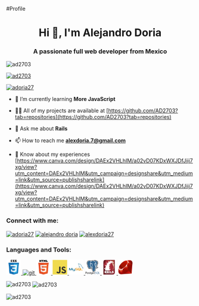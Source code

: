 #Profile
<h1 align="center">Hi 👋, I'm Alejandro Doria</h1>
<h3 align="center">A passionate full web developer from Mexico</h3>

<p align="left"> <img src="https://komarev.com/ghpvc/?username=ad2703&label=Profile%20views&color=0e75b6&style=flat" alt="ad2703" /> </p>

<p align="left"> <a href="https://github.com/ryo-ma/github-profile-trophy"><img src="https://github-profile-trophy.vercel.app/?username=ad2703" alt="ad2703" /></a> </p>

<p align="left"> <a href="https://twitter.com/adoria27" target="blank"><img src="https://img.shields.io/twitter/follow/adoria27?logo=twitter&style=for-the-badge" alt="adoria27" /></a> </p>

- 🌱 I’m currently learning **More JavaScript**

- 👨‍💻 All of my projects are available at [https://github.com/AD2703?tab=repositories](https://github.com/AD2703?tab=repositories)

- 💬 Ask me about **Rails**

- 📫 How to reach me **alexdoria.7@gmail.com**

- 📄 Know about my experiences [https://www.canva.com/design/DAEx2VHLhIM/a02vD07KDxWXJDfJiij7xg/view?utm_content=DAEx2VHLhIM&utm_campaign=designshare&utm_medium=link&utm_source=publishsharelink](https://www.canva.com/design/DAEx2VHLhIM/a02vD07KDxWXJDfJiij7xg/view?utm_content=DAEx2VHLhIM&utm_campaign=designshare&utm_medium=link&utm_source=publishsharelink)

<h3 align="left">Connect with me:</h3>
<p align="left">
<a href="https://twitter.com/adoria27" target="blank"><img align="center" src="https://raw.githubusercontent.com/rahuldkjain/github-profile-readme-generator/master/src/images/icons/Social/twitter.svg" alt="adoria27" height="30" width="40" /></a>
<a href="https://fb.com/alejandro doria" target="blank"><img align="center" src="https://raw.githubusercontent.com/rahuldkjain/github-profile-readme-generator/master/src/images/icons/Social/facebook.svg" alt="alejandro doria" height="30" width="40" /></a>
<a href="https://instagram.com/alexdoria27" target="blank"><img align="center" src="https://raw.githubusercontent.com/rahuldkjain/github-profile-readme-generator/master/src/images/icons/Social/instagram.svg" alt="alexdoria27" height="30" width="40" /></a>
</p>

<h3 align="left">Languages and Tools:</h3>
<p align="left"> <a href="https://www.w3schools.com/css/" target="_blank" rel="noreferrer"> <img src="https://raw.githubusercontent.com/devicons/devicon/master/icons/css3/css3-original-wordmark.svg" alt="css3" width="40" height="40"/> </a> <a href="https://git-scm.com/" target="_blank" rel="noreferrer"> <img src="https://www.vectorlogo.zone/logos/git-scm/git-scm-icon.svg" alt="git" width="40" height="40"/> </a> <a href="https://www.w3.org/html/" target="_blank" rel="noreferrer"> <img src="https://raw.githubusercontent.com/devicons/devicon/master/icons/html5/html5-original-wordmark.svg" alt="html5" width="40" height="40"/> </a> <a href="https://developer.mozilla.org/en-US/docs/Web/JavaScript" target="_blank" rel="noreferrer"> <img src="https://raw.githubusercontent.com/devicons/devicon/master/icons/javascript/javascript-original.svg" alt="javascript" width="40" height="40"/> </a> <a href="https://www.mysql.com/" target="_blank" rel="noreferrer"> <img src="https://raw.githubusercontent.com/devicons/devicon/master/icons/mysql/mysql-original-wordmark.svg" alt="mysql" width="40" height="40"/> </a> <a href="https://www.postgresql.org" target="_blank" rel="noreferrer"> <img src="https://raw.githubusercontent.com/devicons/devicon/master/icons/postgresql/postgresql-original-wordmark.svg" alt="postgresql" width="40" height="40"/> </a> <a href="https://rubyonrails.org" target="_blank" rel="noreferrer"> <img src="https://raw.githubusercontent.com/devicons/devicon/master/icons/rails/rails-original-wordmark.svg" alt="rails" width="40" height="40"/> </a> <a href="https://www.ruby-lang.org/en/" target="_blank" rel="noreferrer"> <img src="https://raw.githubusercontent.com/devicons/devicon/master/icons/ruby/ruby-original.svg" alt="ruby" width="40" height="40"/> </a> </p>

<p><img align="left" src="https://github-readme-stats.vercel.app/api/top-langs?username=ad2703&show_icons=true&locale=en&layout=compact" alt="ad2703" /></p>

<p>&nbsp;<img align="center" src="https://github-readme-stats.vercel.app/api?username=ad2703&show_icons=true&locale=en" alt="ad2703" /></p>

<p><img align="center" src="https://github-readme-streak-stats.herokuapp.com/?user=ad2703&" alt="ad2703" /></p>


